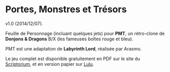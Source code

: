 # Portes, Monstres et Tr&eacute;sors

v1.0 (2014/12/07).

Feuille de Personnage (incluant quelques jets) pour **PMT**, un r&eacute;tro-clone de **Donjons & Dragons** B/X (les fameuses bo&icirc;tes rouge et bleu).

PMT est une adaptation de **Labyrinth Lord**, r&eacute;alis&eacute;e par Arasmo.

Le jeu complet est disponible gratuitement en PDF sur le site du [Scriptorium](http://www.le-scriptorium.com/index.php?page=Portes-Monstres-Tresors), et en version papier sur [Lulu](http://www.lulu.com/shop/james-manez/portes-monstres-tr%C3%A9sors/paperback/product-20526467.html).
